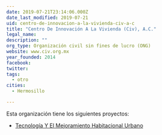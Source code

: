 ```yaml
---
date: 2019-07-21T23:14:06.000Z
date_last_modified: 2019-07-21
uid: centro-de-innovacion-a-la-vivienda-civ-a-c
title: "Centro De Innovación A La Vivienda (Civ), A.C."
legal_name: 
description: ""
org_type: Organización civil sin fines de lucro (ONG)
website: www.civ.org.mx
year_founded: 2014
facebook: 
twitter: 
tags:
  - otro
cities: 
  - Hermosillo

---
```


Esta organización tiene los siguientes proyectos:

- [Tecnología Y El Mejoramiento Habitacional Urbano](/proyectos/tecnologia-y-el-mejoramiento-habitacional-urbano)
